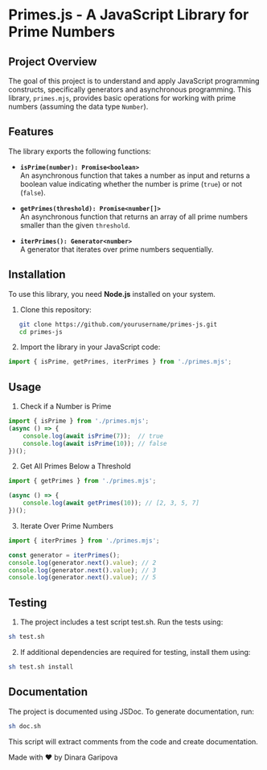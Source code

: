 # Primes.js - A JavaScript Library for Prime Numbers

## Project Overview

The goal of this project is to understand and apply JavaScript programming constructs, specifically generators and asynchronous programming. This library, `primes.mjs`, provides basic operations for working with prime numbers (assuming the data type `Number`).

## Features

The library exports the following functions:

- **`isPrime(number): Promise<boolean>`**  
  An asynchronous function that takes a number as input and returns a boolean value indicating whether the number is prime (`true`) or not (`false`).

- **`getPrimes(threshold): Promise<number[]>`**  
  An asynchronous function that returns an array of all prime numbers smaller than the given `threshold`.

- **`iterPrimes(): Generator<number>`**  
  A generator that iterates over prime numbers sequentially.

## Installation

To use this library, you need **Node.js** installed on your system.

1. Clone this repository:
```sh
   git clone https://github.com/yourusername/primes-js.git
   cd primes-js
```
2. Import the library in your JavaScript code:
```js
import { isPrime, getPrimes, iterPrimes } from './primes.mjs';
```
## Usage
1. Check if a Number is Prime
```js
import { isPrime } from './primes.mjs';
(async () => {
    console.log(await isPrime(7));  // true
    console.log(await isPrime(10)); // false
})();
```
2. Get All Primes Below a Threshold
```js
import { getPrimes } from './primes.mjs';

(async () => {
    console.log(await getPrimes(10)); // [2, 3, 5, 7]
})();
```
3. Iterate Over Prime Numbers
```js
import { iterPrimes } from './primes.mjs';

const generator = iterPrimes();
console.log(generator.next().value); // 2
console.log(generator.next().value); // 3
console.log(generator.next().value); // 5
```
## Testing
1. The project includes a test script test.sh. Run the tests using:

```sh
sh test.sh
```
2. If additional dependencies are required for testing, install them using:

```sh
sh test.sh install
```
## Documentation
The project is documented using JSDoc. To generate documentation, run:

```sh
sh doc.sh
```
This script will extract comments from the code and create documentation.


Made with ❤️ by Dinara Garipova